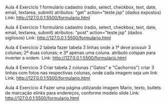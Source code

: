 Aula 4 Exercicio 1 formulário cadastro (radio, select, checkbox, text, date, email, textarea, submit) atributos: "get" action="teste.jsp" (dados expostos)
Link: http://127.0.0.1:5500/formulario.html

Aula 4 Exercicio 1 formulário cadastro (radio, select, checkbox, text, date, email, textarea, submit) atributos: "post" action="teste.jsp" (dados sigilosos)
Link: http://127.0.0.1:5500/formulario.html

Aula 4 Exercicio 2 tabela fazer tabela 3 linhas onde a 1ª deve possuir 3 colunas; 2ª duas colunas; e 3ª apenas uma coluna. atributo colspan para inverter a ordem.
Link: http://127.0.0.1:5500/formulario.html

Aula 4 Exercicio 3 Criar tabela 2 colunas ("Gatos" e "Cachorros") criar 3 linhas com fotos nas respectivas colunas, onde cada imagem seja um link
Link: http://127.0.0.1:5500/formulario.html

Aula 4 Exercicio 4 Fazer uma página utilizando imagem Mario, texto, bullets de marcação elinks para endereços, conforme modelo slide
Link: http://127.0.0.1:5500/formulario.html
